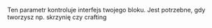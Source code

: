Ten parametr kontroluje interfejs twojego bloku. Jest potrzebne, gdy tworzysz np. skrzynię czy crafting